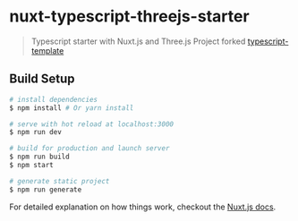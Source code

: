 # nuxt-typescript-threejs-starter

> Typescript starter with Nuxt.js and Three.js
Project forked [typescript-template](https://github.com/nuxt-community/typescript-template/tree/master/template)
## Build Setup

``` bash
# install dependencies
$ npm install # Or yarn install

# serve with hot reload at localhost:3000
$ npm run dev

# build for production and launch server
$ npm run build
$ npm start

# generate static project
$ npm run generate
```

For detailed explanation on how things work, checkout the [Nuxt.js docs](https://github.com/nuxt/nuxt.js).
